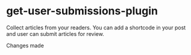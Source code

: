 # get-user-submissions-plugin
 Collect articles from your readers. You can add a shortcode in your post and user can submit articles for review.
 

 Changes made
